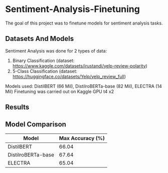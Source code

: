 # Sentiment-Analysis-Finetuning

The goal of this project was to finetune models for sentiment analysis tasks. 

## Datasets And Models
Sentiment Analysis was done for 2 types of data:
1. Binary Classification (dataset: https://www.kaggle.com/datasets/irustandi/yelp-review-polarity)
2. 5-Class Classification (dataset: https://huggingface.co/datasets/Yelp/yelp_review_full)

Models used: DistilBERT (66 Mil), DistilroBERTa-base (82 Mil), ELECTRA (14 Mil)
Finetuning was carried out on Kaggle GPU t4 x2

## Results
## Model Comparison

| Model             | Max Accuracy (%) |
|-------------------|------------------|
| DistilBERT         | 66.04            |
| DistilroBERTa-base | 67.64            |
| ELECTRA            | 65.04            |


